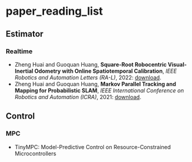 # paper_reading_list

## Estimator
### Realtime
- Zheng Huai and Guoquan Huang, **Square-Root Robocentric Visual-Inertial Odometry with Online Spatiotemporal Calibration**, *IEEE Robotics and Automation Letters (RA-L)*, 2022: [download](https://ieeexplore.ieee.org/document/9830847).
- Zheng Huai and Guoquan Huang, **Markov Parallel Tracking and Mapping for Probabilistic SLAM**, *IEEE International Conference on Robotics and Automation (ICRA)*, 2021: [download](https://ieeexplore.ieee.org/document/9561238).

## Control
### MPC
- TinyMPC: Model-Predictive Control on Resource-Constrained Microcontrollers
